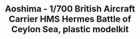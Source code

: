 ---
layout: product
title: "Aoshima - 1/700 British Aircraft Carrier HMS Hermes Battle of Ceylon Sea, plastic modelkit"
price: "TBA" 
desc: "N/A"
img_path: "/assets/img/AO51009.jpg"
brand: "N/A"
available: false
special_offer: false
new: false
soon: false
cat: "010000"
subcat: "013700"
subsubcat: "0N/A"
sifra: "AO51009"
---